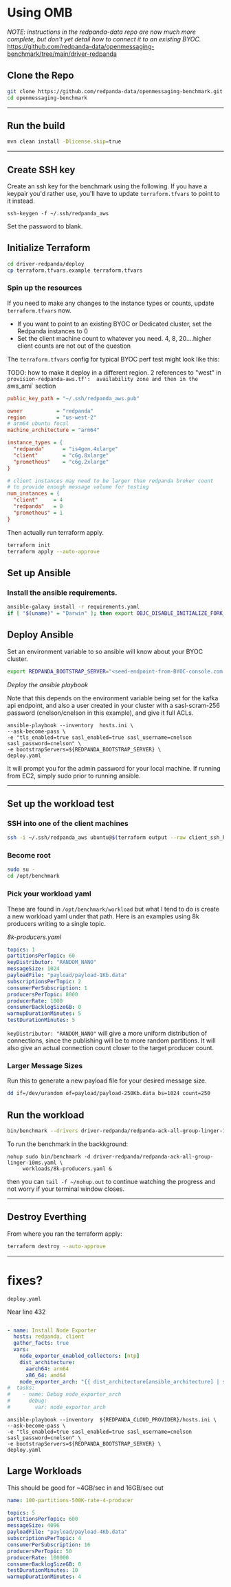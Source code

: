 # Using OMB

_NOTE:  instructions in the redpanda-data repo are now much more complete, but don't yet detail how to connect it to an existing BYOC._
https://github.com/redpanda-data/openmessaging-benchmark/tree/main/driver-redpanda



## Clone the Repo


```bash
git clone https://github.com/redpanda-data/openmessaging-benchmark.git
cd openmessaging-benchmark
```

---

## Run the build


```bash
mvn clean install -Dlicense.skip=true
```

---

## Create SSH key

Create an ssh key for the benchmark using the following.  If you have a keypair you'd rather use, you'll have to update `terraform.tfvars` to point to it instead.

```
ssh-keygen -f ~/.ssh/redpanda_aws
```

Set the password to blank.


## Initialize Terraform

```bash
cd driver-redpanda/deploy
cp terraform.tfvars.example terraform.tfvars
```


### Spin up the resources

If you need to make any changes to the instance types or counts, update `terraform.tfvars` now.
* If you want to point to an existing BYOC or Dedicated cluster, set the Redpanda instances to 0
* Set the client machine count to whatever you need.   4, 8, 20....higher client counts are not out of the question


The `terraform.tfvars` config for typical BYOC perf test might look like this:

TODO:  how to make it deploy in a different region.
2 references to "west" in `provision-redpanda-aws.tf':  availability zone and then in the `aws_ami` section


```ini
public_key_path = "~/.ssh/redpanda_aws.pub"

owner           = "redpanda"
region          = "us-west-2"
# arm64 ubuntu focal
machine_architecture = "arm64"

instance_types = {
  "redpanda"      = "is4gen.4xlarge"
  "client"        = "c6g.8xlarge"
  "prometheus"    = "c6g.2xlarge"
}

# client instances may need to be larger than redpanda broker count
# to provide enough message volume for testing
num_instances = {
  "client"     = 4
  "redpanda"   = 0
  "prometheus" = 1
}
```

Then actually run terraform apply.

```bash
terraform init
terraform apply --auto-approve
```



## Set up Ansible

### Install the ansible requirements.

```bash
ansible-galaxy install -r requirements.yaml
if [ "$(uname)" = "Darwin" ]; then export OBJC_DISABLE_INITIALIZE_FORK_SAFETY=YES; fi
```


## Deploy Ansible

Set an environment variable to so ansible will know about your BYOC cluster.

```bash
export REDPANDA_BOOTSTRAP_SERVER="<seed-endpoint-from-BYOC-console.com:9092>"
```

*Deploy the ansible playbook*

Note that this depends on the environment variable being set for the kafka api endpoint, and also a user created in your cluster with a sasl-scram-256 password (cnelson/cnelson in this example), and give it full ACLs.

```
ansible-playbook --inventory  hosts.ini \
--ask-become-pass \
-e "tls_enabled=true sasl_enabled=true sasl_username=cnelson sasl_password=cnelson" \
-e bootstrapServers=${REDPANDA_BOOTSTRAP_SERVER} \
deploy.yaml
```

It will prompt you for the admin password for your local machine.  If running from EC2, simply sudo prior to running ansible.




---

## Set up the workload test

### SSH into one of the client machines

```bash
ssh -i ~/.ssh/redpanda_aws ubuntu@$(terraform output --raw client_ssh_host)
```

### Become root

```bash
sudo su -
cd /opt/benchmark
```

### Pick your workload yaml

These are found in `/opt/benchmark/workload` but what I tend to do is create a new workload yaml under that path.  Here is an examples using 8k producers writing to a single topic.


*8k-producers.yaml*
```yaml
topics: 1
partitionsPerTopic: 60
keyDistributor: "RANDOM_NANO"
messageSize: 1024
payloadFile: "payload/payload-1Kb.data"
subscriptionsPerTopic: 2
consumerPerSubscription: 1
producersPerTopic: 8000
producerRate: 1000
consumerBacklogSizeGB: 0
warmupDurationMinutes: 5
testDurationMinutes: 5
```

`keyDistributor: "RANDOM_NANO"` will give a more uniform distribution of connections, since the publishing will be to more random partitions.   It will also give an actual connection count closer to the target producer count.

### Larger Message Sizes

Run this to generate a new payload file for your desired message size.

```bash
dd if=/dev/urandom of=payload/payload-250Kb.data bs=1024 count=250
```

## Run the workload

```bash
bin/benchmark --drivers driver-redpanda/redpanda-ack-all-group-linger-10ms.yaml workloads/8k-producers.yaml
```


To run the benchmark in the backkground:

```
nohup sudo bin/benchmark -d driver-redpanda/redpanda-ack-all-group-linger-10ms.yaml \
     workloads/8k-producers.yaml &
```


then you can `tail -f ~/nohup.out` to continue watching the progress and not worry if your terminal window closes.

---


## Destroy Everthing

From where you ran the terraform apply:

```bash
terraform destroy --auto-approve
```



---


# fixes?

`deploy.yaml`

Near line 432

```yaml

- name: Install Node Exporter
  hosts: redpanda, client
  gather_facts: true
  vars:
    node_exporter_enabled_collectors: [ntp]
    dist_architecture:
      aarch64: arm64
      x86_64: amd64
    node_exporter_arch: "{{ dist_architecture[ansible_architecture] | string }}"
#  tasks:
#    - name: Debug node_exporter_arch
#      debug:
#        var: node_exporter_arch
```

```
ansible-playbook --inventory  ${REDPANDA_CLOUD_PROVIDER}/hosts.ini \
--ask-become-pass \
-e "tls_enabled=true sasl_enabled=true sasl_username=cnelson sasl_password=cnelson" \
-e bootstrapServers=${REDPANDA_BOOTSTRAP_SERVER} \
deploy.yaml
```


## Large Workloads

This should be good for ~4GB/sec in and 16GB/sec out

```yaml
name: 100-partitions-500K-rate-4-producer

topics: 5
partitionsPerTopic: 600
messageSize: 4096
payloadFile: "payload/payload-4Kb.data"
subscriptionsPerTopic: 4
consumerPerSubscription: 16
producersPerTopic: 50
producerRate: 100000
consumerBacklogSizeGB: 0
testDurationMinutes: 10
warmupDurationMinutes: 4
```
